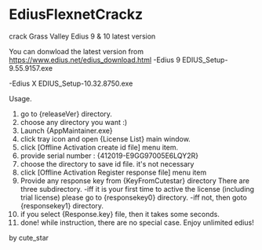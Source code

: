 # EdiusFlexnetCrackz
crack Grass Valley Edius 9 &amp; 10 latest version

You can donwload the latest version from https://www.edius.net/edius_download.html
-Edius 9
EDIUS_Setup-9.55.9157.exe

-Edius X
EDIUS_Setup-10.32.8750.exe


Usage.
1. go to {releaseVer} directory.
2. choose any directory you want :)
3. Launch {AppMaintainer.exe}
4. click tray icon and open {License List} main window.
5. click [Offline Activation create id file] menu item.
6. provide serial number : {412019-E9GG97005E6LQY2R}
7. choose the directory to save id file. it's not necessary
8. click [Offline Activation Register response file] menu item
9. Provide any response key from {KeyFromCutestar} directory
There are three subdirectory.
-iff it is your first time to active the license (including trial license)
please go to {responsekey0} directory.
-iff not, then goto {responsekey1} directory.
10. if you select {Response.key} file, then it takes some seconds.
11. done!
while instruction, there are no special case.
Enjoy unlimited edius!

by cute_star
 

